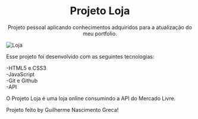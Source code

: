 <h1 align="center">Projeto Loja</h1>

<p align="center">
  Projeto pessoal aplicando conhecimentos adquiridos para a atualização do meu portfolio.
</p>

![Loja](https://github.com/GuilhermeNGreca/projetoloja/assets/125670318/ed9fb56d-ac98-4d38-8ba6-dce38736761b)

Esse projeto foi desenvolvido com as seguintes tecnologias:

-HTML5 e CSS3 <br>
-JavaScript <br>
-Git e Github <br>
-API

O Projeto Loja é uma loja online consumindo a API do Mercado Livre.

Projeto feito by Guilherme Nascimento Greca!
